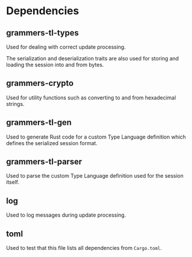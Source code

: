 # Dependencies

## grammers-tl-types

Used for dealing with correct update processing.

The serialization and deserialization traits are also used for storing and loading the session
into and from bytes.

## grammers-crypto

Used for utility functions such as converting to and from hexadecimal strings.

## grammers-tl-gen

Used to generate Rust code for a custom Type Language definition which defines the serialized
session format.

## grammers-tl-parser

Used to parse the custom Type Language definition used for the session itself.

## log

Used to log messages during update processing.

## toml

Used to test that this file lists all dependencies from `Cargo.toml`.
